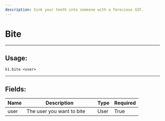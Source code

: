 ```yaml
---
description: Sink your teeth into someone with a ferocious GIF.
---
```


# Bite

***

## Usage:

```
k1.bite <user>
```

***

## Fields:

<table><thead><tr><th>Name</th><th width="215">Description</th><th>Type</th><th>Required</th></tr></thead><tbody><tr><td>user</td><td>The user you want to bite</td><td>User</td><td>True</td></tr></tbody></table>

